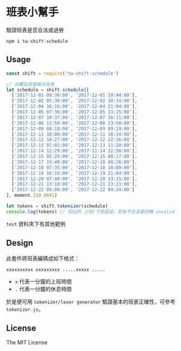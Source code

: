 # 班表小幫手

驗證班表是否合法或過勞

`npm i tw-shift-schedule`

## Usage

```javascript
const shift = require('tw-shift-schedule')

// 台鐵站長張銘元班表
let schedule = shift.schedule([
  ['2017-12-01 09:36:00', '2017-12-01 19:44:00'],
  ['2017-12-02 05:30:00', '2017-12-02 10:14:00'],
  ['2017-12-04 16:16:00', '2017-12-04 21:04:00'],
  ['2017-12-05 07:36:00', '2017-12-05 13:15:00'],
  ['2017-12-07 10:37:00', '2017-12-07 16:11:00'],
  ['2017-12-08 13:50:00', '2017-12-08 23:58:00'],
  ['2017-12-09 08:18:00', '2017-12-09 09:19:00'],
  ['2017-12-11 10:00:00', '2017-12-11 18:24:00'],
  ['2017-12-12 18:27:00', '2017-12-12 22:16:00'],
  ['2017-12-13 07:02:00', '2017-12-13 11:20:00'],
  ['2017-12-14 12:29:00', '2017-12-14 22:58:00'],
  ['2017-12-15 05:25:00', '2017-12-15 08:17:00'],
  ['2017-12-17 15:40:00', '2017-12-18 00:26:00'],
  ['2017-12-18 07:35:00', '2017-12-18 10:09:00'],
  ['2017-12-19 16:16:00', '2017-12-19 21:04:00'],
  ['2017-12-20 07:40:00', '2017-12-20 13:15:00'],
  ['2017-12-21 13:10:00', '2017-12-21 23:23:00'],
  ['2017-12-22 09:00:00', '2017-12-22 09:34:00']
], moment.ISO_8601)

let tokens = shift.tokenizer(schedule)
console.log(tokens) // 切出的 上班/下班區段，若有不合法會回傳 invalid
```

`test` 資料夾下有其他範例

## Design

此套件將班表編碼成如下格式：

```
xxxxxxxxxx xxxxxxxxx .....xxxxx .....
```

* `x` 代表一分鐘的上班時間
* `.` 代表一分鐘的休息時間

於是便可用 `tokenizer/lexer generator` 驗證基本的班表正確性，可參考 `tokenizer.js`。

## License

The MIT License
